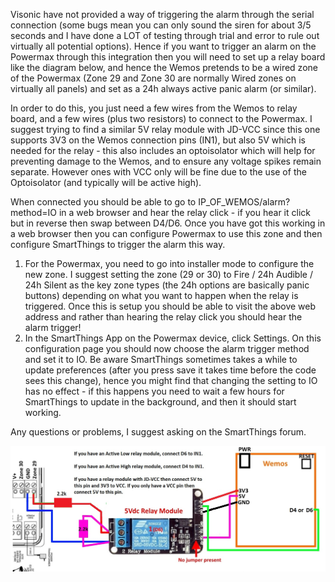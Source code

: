 Visonic have not provided a way of triggering the alarm through the serial connection (some bugs mean you can only sound the siren for about 3/5 seconds and I have done a LOT of testing through trial and error to rule out virtually all potential options). Hence if you want to trigger an alarm on the Powermax through this integration then you will need to set up a relay board like the diagram below, and hence the Wemos pretends to be a wired zone of the Powermax (Zone 29 and Zone 30 are normally Wired zones on virtually all panels) and set as a 24h always active panic alarm (or similar).

In order to do this, you just need a few wires from the Wemos to relay board, and a few wires (plus two resistors) to connect to the Powermax. I suggest trying to find a similar 5V relay module with JD-VCC since this one supports 3V3 on the Wemos connection pins (IN1), but also 5V which is needed for the relay - this also includes an optoisolator which will help for preventing damage to the Wemos, and to ensure any voltage spikes remain separate. However ones with VCC only will be fine due to the use of the Optoisolator (and typically will be active high).

When connected you should be able to go to IP_OF_WEMOS/alarm?method=IO in a web browser and hear the relay click - if you hear it click but in reverse then swap between D4/D6. Once you have got this working in a web browser then you can configure Powermax to use this zone and then configure SmartThings to trigger the alarm this way.
1) For the Powermax, you need to go into installer mode to configure the new zone. I suggest setting the zone (29 or 30) to Fire / 24h Audible / 24h Silent as the key zone types (the 24h options are basically panic buttons) depending on what you want to happen when the relay is triggered. Once this is setup you should be able to visit the above web address and rather than hearing the relay click you should hear the alarm trigger!
2) In the SmartThings App on the Powermax device, click Settings. On this configuration page you should now choose the alarm trigger method and set it to IO. Be aware SmartThings sometimes takes a while to update preferences (after you press save it takes time before the code sees this change), hence you might find that changing the setting to IO has no effect - if this happens you need to wait a few hours for SmartThings to update in the background, and then it should start working.

Any questions or problems, I suggest asking on the SmartThings forum.

![Connections to Trigger an Alarm](AlarmTriggerConnections.jpg)
